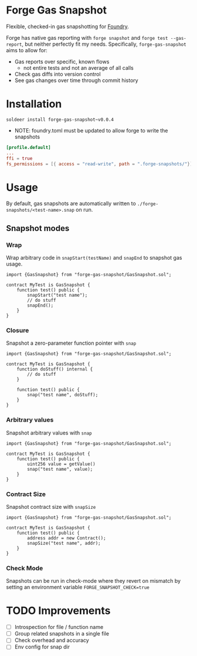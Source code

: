 # Forge Gas Snapshot

Flexible, checked-in gas snapshotting for [Foundry](https://github.com/foundry-rs).

Forge has native gas reporting with `forge snapshot` and `forge test --gas-report`, but neither perfectly fit my needs. Specifically, `forge-gas-snapshot` aims to allow for:
- Gas reports over specific, known flows
    - not entire tests and not an average of all calls
- Check gas diffs into version control
- See gas changes over time through commit history

# Installation
```solidity
soldeer install forge-gas-snapshot~v0.0.4
```

- NOTE: foundry.toml must be updated to allow forge to write the snapshots
```toml
[profile.default]
...
ffi = true
fs_permissions = [{ access = "read-write", path = ".forge-snapshots/"}]
```

# Usage

By default, gas snapshots are automatically written to `./forge-snapshots/<test-name>.snap` on run.

## Snapshot modes

### Wrap
Wrap arbitrary code in `snapStart(testName)` and `snapEnd` to snapshot gas usage.

```solidity
import {GasSnapshot} from "forge-gas-snapshot/GasSnapshot.sol";

contract MyTest is GasSnapshot {
    function test() public {
        snapStart("test name");
        // do stuff
        snapEnd();
    }
}
```

### Closure
Snapshot a zero-parameter function pointer with `snap`

```solidity
import {GasSnapshot} from "forge-gas-snapshot/GasSnapshot.sol";

contract MyTest is GasSnapshot {
    function doStuff() internal {
        // do stuff
    }

    function test() public {
        snap("test name", doStuff);
    }
}
```

### Arbitrary values
Snapshot arbitrary values with `snap`

```solidity
import {GasSnapshot} from "forge-gas-snapshot/GasSnapshot.sol";

contract MyTest is GasSnapshot {
    function test() public {
        uint256 value = getValue()
        snap("test name", value);
    }
}
```

### Contract Size
Snapshot contract size with `snapSize`

```solidity
import {GasSnapshot} from "forge-gas-snapshot/GasSnapshot.sol";

contract MyTest is GasSnapshot {
    function test() public {
        address addr = new Contract();
        snapSize("test name", addr);
    }
}
```

### Check Mode
Snapshots can be run in check-mode where they revert on mismatch by setting an environment variable `FORGE_SNAPSHOT_CHECK=true`


# TODO Improvements

- [ ] Introspection for file / function name
- [ ] Group related snapshots in a single file
- [ ] Check overhead and accuracy
- [ ] Env config for snap dir
